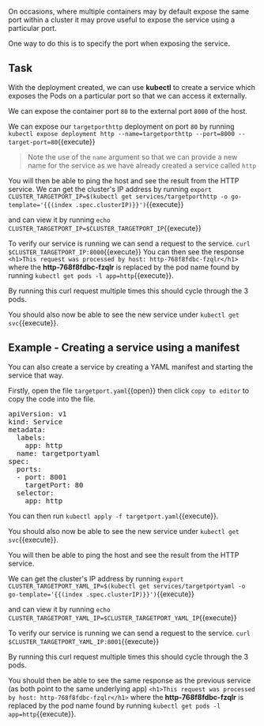 On occasions, where multiple containers may by default expose the same port within a cluster it may prove useful to expose the service using a particular port. 

One way to do this is to specify the port when exposing the service.

## Task
With the deployment created, we can use **kubectl** to create a service which exposes the Pods on a particular port so that we can access it externally.

We can expose the container port `80` to the external port `8000` of the host.

We can expose our `targetporthttp` deployment on port `80` by running `kubectl expose deployment http --name=targetporthttp --port=8000 --target-port=80`{{execute}}
>Note the use of the `name` argument so that we can provide a new name for the service as we have already created a service called `http`

You will then be able to ping the host and see the result from the HTTP service.
We can get the cluster's IP address by running 
`export CLUSTER_TARGETPORT_IP=$(kubectl get services/targetporthttp -o go-template='{{(index .spec.clusterIP)}}')`{{execute}}

and can view it by running
`echo CLUSTER_TARGETPORT_IP=$CLUSTER_TARGETPORT_IP`{{execute}}

To verify our service is running we can send a request to the service.
`curl $CLUSTER_TARGETPORT_IP:8000`{{execute}}
You can then see the response `<h1>This request was processed by host: http-768f8fdbc-fzqlr</h1>` where the **http-768f8fdbc-fzqlr** is replaced by the pod name found by running `kubectl get pods -l app=http`{{execute}}.

By running this curl request multiple times this should cycle through the 3 pods.

You should also now be able to see the new service under `kubectl get svc`{{execute}}.

## Example - Creating a service using a manifest

You can also create a service by creating a YAML manifest and starting the service that way.

Firstly, open the file `targetport.yaml`{{open}} then click `copy to editor` to copy the code into the file.

<pre class="file"
data-filename="targetport.yaml"
data-target="replace">
apiVersion: v1
kind: Service
metadata:
  labels:
    app: http
  name: targetportyaml
spec:
  ports:
  - port: 8001
    targetPort: 80
  selector:
    app: http</pre>


You can then run `kubectl apply -f targetport.yaml`{{execute}}.

You should also now be able to see the new service under `kubectl get svc`{{execute}}.

You will then be able to ping the host and see the result from the HTTP service.

We can get the cluster's IP address by running 
`export CLUSTER_TARGETPORT_YAML_IP=$(kubectl get services/targetportyaml -o go-template='{{(index .spec.clusterIP)}}')`{{execute}}

and can view it by running
`echo CLUSTER_TARGETPORT_YAML_IP=$CLUSTER_TARGETPORT_YAML_IP`{{execute}}

To verify our service is running we can send a request to the service.
`curl $CLUSTER_TARGETPORT_YAML_IP:8001`{{execute}}

By running this curl request multiple times this should cycle through the 3 pods.

You should then be able to see the same response as the previous service (as both point to the same underlying app)  `<h1>This request was processed by host: http-768f8fdbc-fzqlr</h1>` where the **http-768f8fdbc-fzqlr** is replaced by the pod name found by running `kubectl get pods -l app=http`{{execute}}.
